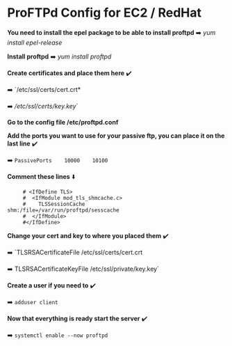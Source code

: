 # ProFTPd Config for EC2 / RedHat

**You need to install the epel package to be able to install proftpd** ➡️ *yum install epel-release*

**Install proftpd** ➡️ *yum install proftpd*

**Create certificates and place them here** ✔️

➡️ `/etc/ssl/certs/cert.crt*

➡️ */etc/ssl/certs/key.key*`

**Go to the config file /etc/proftpd.conf**

**Add the ports you want to use for your passive ftp, you can place it on the last line** ✔️

➡️ `PassivePorts    10000    10100`

**Comment these lines** ⬇️

         # <IfDefine TLS>
         #  <IfModule mod_tls_shmcache.c>
         #    TLSSessionCache            shm:/file=/var/run/proftpd/sesscache
         #  </IfModule>
         #</IfDefine>
         
**Change your cert and key to where you placed them** ✔️

➡️ `TLSRSACertificateFile         /etc/ssl/certs/cert.crt

➡️ TLSRSACertificateKeyFile      /etc/ssl/private/key.key`

**Create a user if you need to** ✔️

➡️ `adduser client`

**Now that everything is ready start the server** ✔️

➡️ `systemctl enable --now proftpd`
